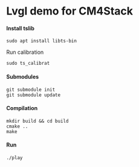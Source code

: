 # Lvgl demo for CM4Stack


#### Install tslib

```
sudo apt install libts-bin
```

Run calibration

```
sudo ts_calibrat
```

#### Submodules

```
git submodule init
git submodule update
```

#### Compilation

```
mkdir build && cd build
cmake ..
make
```

#### Run

```
./play
```


